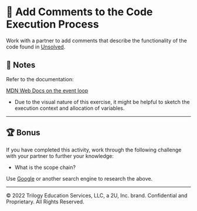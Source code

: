 # 📐 Add Comments to the Code Execution Process

Work with a partner to add comments that describe the functionality of the code found in [Unsolved](Unsolved).

## 📝 Notes

Refer to the documentation: 

[MDN Web Docs on the event loop](https://developer.mozilla.org/en-US/docs/Web/JavaScript/EventLoop)

* Due to the visual nature of this exercise, it might be helpful to sketch the execution context and allocation of variables.

---

## 🏆 Bonus

If you have completed this activity, work through the following challenge with your partner to further your knowledge:

* What is the scope chain? 

Use [Google](https://www.google.com) or another search engine to research the above.

---
© 2022 Trilogy Education Services, LLC, a 2U, Inc. brand. Confidential and Proprietary. All Rights Reserved.